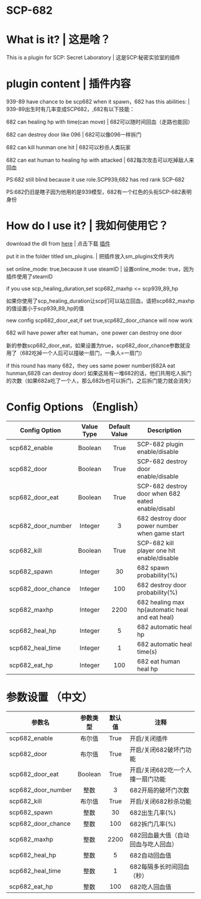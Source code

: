 # SCP-682
# What is it? | 这是啥？
This is a plugin for SCP: Secret Laboratory | 这是SCP:秘密实验室的插件
# plugin content | 插件内容
939-89 have chance to be scp682 when it spawn，682 has this abilities:
| 939-89出生时有几率变成SCP682，,682有以下技能：

682 can healing hp with time(can move)
| 682可以随时间回血（走路也能回）

682 can destroy door like 096
| 682可以像096一样拆门

682 can kill hunman one hit
| 682可以秒杀人类玩家

682 can eat human to healing hp with attacked
| 682每次攻击可以吃掉敌人来回血

PS:682 still blind because it use role.SCP939,682 has red rank SCP-682

PS:682仍旧是瞎子因为他用的是939模型，682有一个红色的头衔SCP-682表明身份

# How do I use it? | 我如何使用它？
download the dll from [here](https://github.com/cushaw1/SCPSL-scp682/releases)
| 点击下载 [插件](https://github.com/cushaw1/SCPSL-scp682/releases)

put it in the folder titled sm_plugins.
| 把插件放入sm_plugins文件夹内

set online_mode: true,because it use steamID
| 设置online_mode: true，因为插件使用了steamID

if you use scp_healing_duration,set scp682_maxhp <= scp939_89_hp

如果你使用了scp_healing_duration让scp们可以站立回血，请把scp682_maxhp的值设置小于scp939_89_hp的值

new config scp682_door_eat,if set true,scp682_door_chance will now work

682 will have power after eat human，one power can destroy one door

新的参数scp682_door_eat，如果设置为true，scp682_door_chance参数就没用了（682吃掉一个人后可以撞破一扇门，一条人=一扇门）

if this round has many 682，they ues same power number(682A eat hunman,682B can destroy door)
如果这局有一堆682的话，他们共用吃人拆门的次数（如果682a吃了一个人，那么682b也可以拆门，之后拆门能力就会消失）
# Config Options （English）
Config Option | Value Type | Default Value | Description
--- | :---: | :---: | ---
scp682_enable | Boolean | True | SCP-682 plugin enable/disable
scp682_door | Boolean | True | SCP-682 destroy door enable/disable
scp682_door_eat | Boolean | True | SCP-682 destroy door when 682 eated enable/disabl
scp682_door_number | Integer | 3 | 682 destroy door power number when game start
scp682_kill | Boolean | True | SCP-682 kill player one hit enable/disable
scp682_spawn | Integer | 30 | 682 spawn probability(%)
scp682_door_chance| Integer | 100 | 682 destroy door probability(%)
scp682_maxhp | Integer | 2200 | 682 healing max hp(automatic heal and eat heal)
scp682_heal_hp | Integer | 5 | 682 automatic heal hp
scp682_heal_time | Integer | 1 | 682 automatic heal time(s)
scp682_eat_hp | Integer | 100 | 682 eat human heal hp

# 参数设置 （中文）
参数名 | 参数类型 | 默认值 | 注释
--- | :---: | :---: | ---
scp682_enable | 布尔值 | True | 开启/关闭插件
scp682_door | 布尔值 | True | 开启/关闭682破坏门功能
scp682_door_eat | Boolean | True | 开启/关闭682吃一个人撞一扇门功能
scp682_door_number | 整数 | 3 | 682开局的破坏门次数
scp682_kill | 布尔值 | True | 开启/关闭682秒杀功能
scp682_spawn | 整数 | 30 | 682出生几率(%)
scp682_door_chance| 整数 | 100 | 682拆门几率(%)
scp682_maxhp | 整数 | 2200 | 682回血最大值（自动回血与吃人回血）
scp682_heal_hp | 整数 | 5 | 682自动回血值
scp682_heal_time | 整数 | 1 | 682每隔多长时间回血（秒）
scp682_eat_hp | 整数 | 100 | 682吃人回血值
